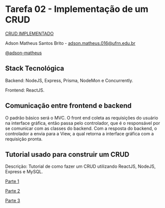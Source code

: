 # Tarefa 02 - Implementação de um CRUD

[CRUD IMPLEMENTADO](https://github.com/adson-matheus/react-crud)

Adson Matheus Santos Brito - adson.matheus.016@ufrn.edu.br

[@adson-matheus](https://www.github.com/adson-matheus)

## Stack Tecnológica
Backend: NodeJS, Express, Prisma, NodeMon e Concurrently.

Frontend: ReactJS.

## Comunicação entre frontend e backend
O padrão básico será o MVC. O front end coleta as requisições do usuário na interface gráfica, então passa pelo controlador, que é o responsável por se comunicar com as classes do backend. Com a resposta do backend, o controlador a envia para a View, a qual retorna a interface gráfica com a requisição pronta. 

## Tutorial usado para construir um CRUD
Descrição: Tutorial de como fazer um CRUD utilizando ReactJS, NodeJS, Express e MySQL.

[Parte 1](https://www.youtube.com/watch?v=T8mqZZ0r-RA)

[Parte 2](https://www.youtube.com/watch?v=3YrOOia3-mo&list=WL&index=26)

[Parte 3](https://www.youtube.com/watch?v=S2GKnFpdtE)
